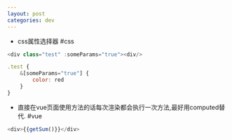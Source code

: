```yaml
---
layout: post
categories: dev
---
```


- css属性选择器 #css
```javascript
<div class="test" :someParams="true"><div/>

.test {
	&[someParams="true"] {
		color: red
	}
}
```

- 直接在vue页面使用方法的话每次渲染都会执行一次方法,最好用computed替代. #vue 
```js
<div>{{getSum()}}</div>
```

